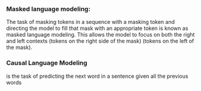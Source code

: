 ### Masked language modeling: 
The task of masking tokens in a sequence with a masking token and directing the model to fill that mask with an appropriate token is known as masked language modeling. This allows the model to focus on both the right and left contexts (tokens on the right side of the mask) (tokens on the left of the mask).


### Causal Language Modeling 
is the task of predicting the next word in a sentence given all the previous words
